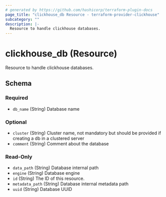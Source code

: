 ```yaml
---
# generated by https://github.com/hashicorp/terraform-plugin-docs
page_title: "clickhouse_db Resource - terraform-provider-clickhouse"
subcategory: ""
description: |-
  Resource to handle clickhouse databases.
---
```


# clickhouse_db (Resource)

Resource to handle clickhouse databases.



<!-- schema generated by tfplugindocs -->
## Schema

### Required

- `db_name` (String) Database name

### Optional

- `cluster` (String) Cluster name, not mandatory but should be provided if creating a db in a clustered server
- `comment` (String) Comment about the database

### Read-Only

- `data_path` (String) Database internal path
- `engine` (String) Database engine
- `id` (String) The ID of this resource.
- `metadata_path` (String) Database internal metadata path
- `uuid` (String) Database UUID


